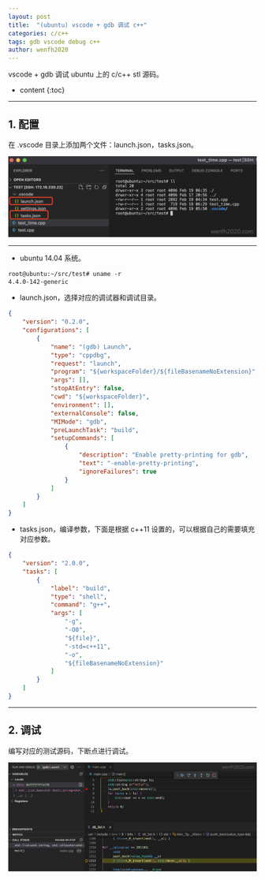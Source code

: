 ```yaml
---
layout: post
title:  "(ubuntu) vscode + gdb 调试 c++"
categories: c/c++
tags: gdb vscode debug c++
author: wenfh2020
---
```


vscode + gdb 调试 ubuntu 上的 c/c++ stl 源码。




* content
{:toc}

---

## 1. 配置

在 .vscode 目录上添加两个文件：launch.json，tasks.json。

<div align=center><img src="/images/2022-02-19-22-37-06.png" data-action="zoom"/></div>

---

* ubuntu 14.04 系统。

```shell
root@ubuntu:~/src/test# uname -r
4.4.0-142-generic
```

* launch.json，选择对应的调试器和调试目录。

```json
{
    "version": "0.2.0",
    "configurations": [
        {
            "name": "(gdb) Launch",
            "type": "cppdbg",
            "request": "launch",
            "program": "${workspaceFolder}/${fileBasenameNoExtension}",
            "args": [],
            "stopAtEntry": false,
            "cwd": "${workspaceFolder}",
            "environment": [],
            "externalConsole": false,
            "MIMode": "gdb",
            "preLaunchTask": "build",
            "setupCommands": [
                {
                    "description": "Enable pretty-printing for gdb",
                    "text": "-enable-pretty-printing",
                    "ignoreFailures": true
                }
            ]
        }
    ]
}
```

* tasks.json，编译参数，下面是根据 c++11 设置的，可以根据自己的需要填充对应参数。

```json
{
    "version": "2.0.0",
    "tasks": [
        {
            "label": "build",
            "type": "shell",
            "command": "g++",
            "args": [
                "-g",
                "-O0",
                "${file}",
                "-std=c++11",
                "-o",
                "${fileBasenameNoExtension}"
            ]
        }
    ]
}
```

---

## 2. 调试

编写对应的测试源码，下断点进行调试。

<div align=center><img src="/images/2022-02-19-22-44-07.png" data-action="zoom"/></div>
